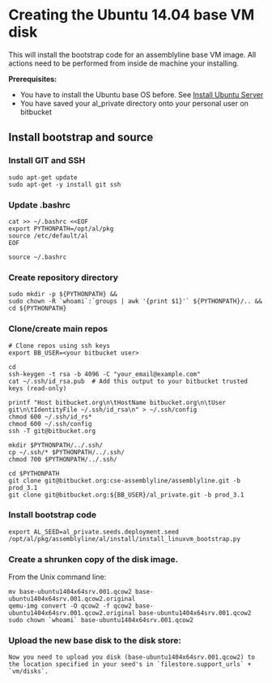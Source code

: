 # Creating the Ubuntu 14.04 base VM disk
This will install the bootstrap code for an assemblyline base VM image. All actions need to be performed from inside de machine your installing.

**Prerequisites:**

* You have to install the Ubuntu base OS before. See [Install Ubuntu Server](install_ubuntu_server.md)
* You have saved your al_private directory onto your personal user on bitbucket

## Install bootstrap and source

### Install GIT and SSH
    
    sudo apt-get update
    sudo apt-get -y install git ssh
    
### Update .bashrc
    
    cat >> ~/.bashrc <<EOF
    export PYTHONPATH=/opt/al/pkg
    source /etc/default/al
    EOF
    
    source ~/.bashrc

### Create repository directory

    sudo mkdir -p ${PYTHONPATH} &&
    sudo chown -R `whoami`:`groups | awk '{print $1}'` ${PYTHONPATH}/.. &&
    cd ${PYTHONPATH}

### Clone/create main repos

    # Clone repos using ssh keys
    export BB_USER=<your bitbucket user>

    cd
    ssh-keygen -t rsa -b 4096 -C "your_email@example.com"
    cat ~/.ssh/id_rsa.pub  # Add this output to your bitbucket trusted keys (read-only)

    printf "Host bitbucket.org\n\tHostName bitbucket.org\n\tUser git\n\tIdentityFile ~/.ssh/id_rsa\n" > ~/.ssh/config
    chmod 600 ~/.ssh/id_rs*
    chmod 600 ~/.ssh/config
    ssh -T git@bitbucket.org

    mkdir $PYTHONPATH/../.ssh/
    cp ~/.ssh/* $PYTHONPATH/../.ssh/
    chmod 700 $PYTHONPATH/../.ssh/

    cd $PYTHONPATH
    git clone git@bitbucket.org:cse-assemblyline/assemblyline.git -b prod_3.1
    git clone git@bitbucket.org:${BB_USER}/al_private.git -b prod_3.1

### Install bootstrap code
    
    export AL_SEED=al_private.seeds.deployment.seed
    /opt/al/pkg/assemblyline/al/install/install_linuxvm_bootstrap.py 
    
### Create a shrunken copy of the disk image.

From the Unix command line:

    mv base-ubuntu1404x64srv.001.qcow2 base-ubuntu1404x64srv.001.qcow2.original
    qemu-img convert -O qcow2 -f qcow2 base-ubuntu1404x64srv.001.qcow2.original base-ubuntu1404x64srv.001.qcow2
    sudo chown `whoami` base-ubuntu1404x64srv.001.qcow2

### Upload the new base disk to the disk store:

    Now you need to upload you disk (base-ubuntu1404x64srv.001.qcow2) to the location specified in your seed's in `filestore.support_urls` + `vm/disks`.

